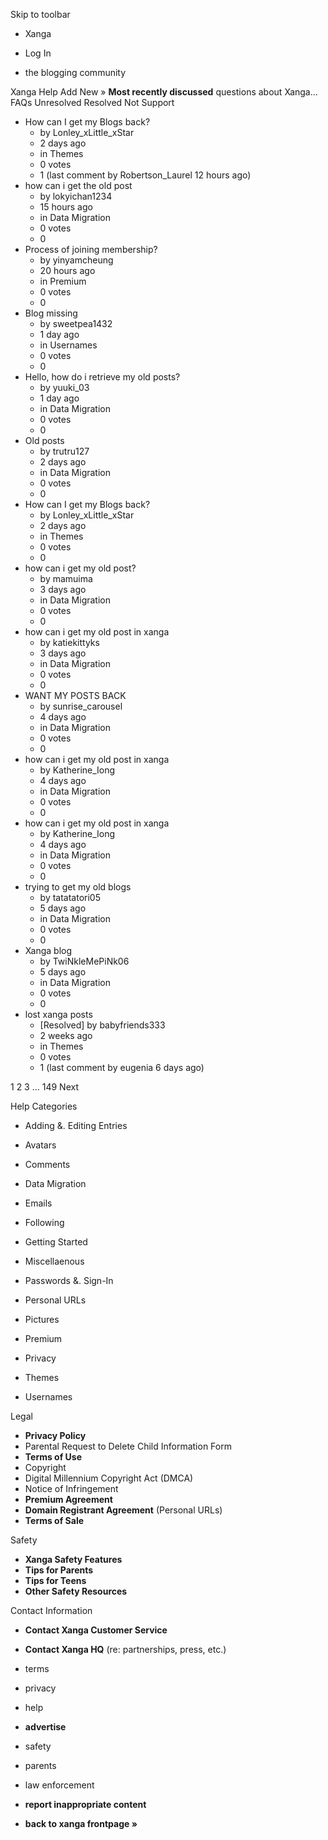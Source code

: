 Skip to toolbar

*   Xanga

*   Log In

*   the blogging community

Xanga Help Add New » **Most recently discussed** questions about Xanga… FAQs Unresolved Resolved Not Support

*   How can I get my Blogs back?
    *   by Lonley\_xLittle\_xStar
    *   2 days ago
    *   in Themes
    *   0 votes
    *   1 (last comment by Robertson\_Laurel 12 hours ago)
*   how can i get the old post
    *   by lokyichan1234
    *   15 hours ago
    *   in Data Migration
    *   0 votes
    *   0
*   Process of joining membership?
    *   by yinyamcheung
    *   20 hours ago
    *   in Premium
    *   0 votes
    *   0
*   Blog missing
    *   by sweetpea1432
    *   1 day ago
    *   in Usernames
    *   0 votes
    *   0
*   Hello, how do i retrieve my old posts?
    *   by yuuki\_03
    *   1 day ago
    *   in Data Migration
    *   0 votes
    *   0
*   Old posts
    *   by trutru127
    *   2 days ago
    *   in Data Migration
    *   0 votes
    *   0
*   How can I get my Blogs back?
    *   by Lonley\_xLittle\_xStar
    *   2 days ago
    *   in Themes
    *   0 votes
    *   0
*   how can i get my old post?
    *   by mamuima
    *   3 days ago
    *   in Data Migration
    *   0 votes
    *   0
*   how can i get my old post in xanga
    *   by katiekittyks
    *   3 days ago
    *   in Data Migration
    *   0 votes
    *   0
*   WANT MY POSTS BACK
    *   by sunrise\_carousel
    *   4 days ago
    *   in Data Migration
    *   0 votes
    *   0
*   how can i get my old post in xanga
    *   by Katherine\_Iong
    *   4 days ago
    *   in Data Migration
    *   0 votes
    *   0
*   how can i get my old post in xanga
    *   by Katherine\_Iong
    *   4 days ago
    *   in Data Migration
    *   0 votes
    *   0
*   trying to get my old blogs
    *   by tatatatori05
    *   5 days ago
    *   in Data Migration
    *   0 votes
    *   0
*   Xanga blog
    *   by TwiNkleMePiNk06
    *   5 days ago
    *   in Data Migration
    *   0 votes
    *   0
*   lost xanga posts
    *   \[Resolved\] by babyfriends333
    *   2 weeks ago
    *   in Themes
    *   0 votes
    *   1 (last comment by eugenia 6 days ago)

1 2 3 ... 149 Next

Help Categories

*   Adding &. Editing Entries
*   Avatars
*   Comments
*   Data Migration
*   Emails
*   Following
*   Getting Started
*   Miscellaenous

*   Passwords &. Sign-In
*   Personal URLs
*   Pictures
*   Premium
*   Privacy
*   Themes
*   Usernames

Legal

*   **Privacy Policy**
*   Parental Request to Delete Child Information Form
*   **Terms of Use**
*   Copyright
*   Digital Millennium Copyright Act (DMCA)
*   Notice of Infringement
*   **Premium Agreement**
*   **Domain Registrant Agreement** (Personal URLs)
*   **Terms of Sale**

Safety

*   **Xanga Safety Features**
*   **Tips for Parents**
*   **Tips for Teens**
*   **Other Safety Resources**

Contact Information

*   **Contact Xanga Customer Service**
*   **Contact Xanga HQ** (re: partnerships, press, etc.)

*   terms
*   privacy
*   help
*   **advertise**

*   safety
*   parents
*   law enforcement
*   **report inappropriate content**

*   **back to xanga frontpage »**